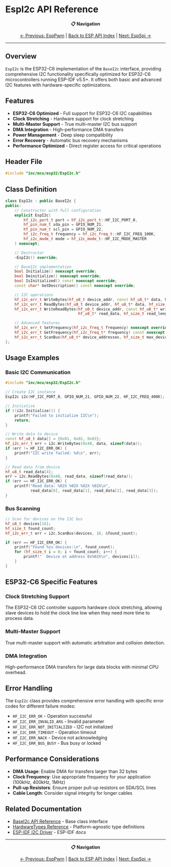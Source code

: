 # EspI2c API Reference

<div align="center">

**📋 Navigation**

[← Previous: EspPwm](EspPwm.md) | [Back to ESP API Index](README.md) | [Next: EspSpi →](EspSpi.md)

</div>

---

## Overview

`EspI2c` is the ESP32-C6 implementation of the `BaseI2c` interface,
providing comprehensive I2C functionality specifically optimized for ESP32-C6 microcontrollers
running ESP-IDF v5.5+.
It offers both basic and advanced I2C features with hardware-specific optimizations.

## Features

- **ESP32-C6 Optimized** - Full support for ESP32-C6 I2C capabilities
- **Clock Stretching** - Hardware support for clock stretching
- **Multi-Master Support** - True multi-master I2C bus support
- **DMA Integration** - High-performance DMA transfers
- **Power Management** - Deep sleep compatibility
- **Error Recovery** - Automatic bus recovery mechanisms
- **Performance Optimized** - Direct register access for critical operations

## Header File

```cpp
#include "inc/mcu/esp32/EspI2c.h"
```

## Class Definition

```cpp
class EspI2c : public BaseI2c {
public:
    // Constructor with full configuration
    explicit EspI2c(
        hf_i2c_port_t port = hf_i2c_port_t::HF_I2C_PORT_0,
        hf_pin_num_t sda_pin = GPIO_NUM_21,
        hf_pin_num_t scl_pin = GPIO_NUM_22,
        hf_i2c_freq_t frequency = hf_i2c_freq_t::HF_I2C_FREQ_100K,
        hf_i2c_mode_t mode = hf_i2c_mode_t::HF_I2C_MODE_MASTER
    ) noexcept;

    // Destructor
    ~EspI2c() override;

    // BaseI2c implementation
    bool Initialize() noexcept override;
    bool Deinitialize() noexcept override;
    bool IsInitialized() const noexcept override;
    const char* GetDescription() const noexcept override;

    // I2C operations
    hf_i2c_err_t WriteBytes(hf_u8_t device_addr, const hf_u8_t* data, hf_size_t length) noexcept override;
    hf_i2c_err_t ReadBytes(hf_u8_t device_addr, hf_u8_t* data, hf_size_t length) noexcept override;
    hf_i2c_err_t WriteReadBytes(hf_u8_t device_addr, const hf_u8_t* write_data, hf_size_t write_length,
                                hf_u8_t* read_data, hf_size_t read_length) noexcept override;

    // Advanced features
    hf_i2c_err_t SetFrequency(hf_i2c_freq_t frequency) noexcept override;
    hf_i2c_err_t GetFrequency(hf_i2c_freq_t* frequency) const noexcept override;
    hf_i2c_err_t ScanBus(hf_u8_t* device_addresses, hf_size_t max_devices, hf_size_t* found_count) noexcept override;
};
```

## Usage Examples

### Basic I2C Communication

```cpp
#include "inc/mcu/esp32/EspI2c.h"

// Create I2C instance
EspI2c i2c(HF_I2C_PORT_0, GPIO_NUM_21, GPIO_NUM_22, HF_I2C_FREQ_400K);

// Initialize
if (!i2c.Initialize()) {
    printf("Failed to initialize I2C\n");
    return;
}

// Write data to device
const hf_u8_t data[] = {0x01, 0x02, 0x03};
hf_i2c_err_t err = i2c.WriteBytes(0x48, data, sizeof(data));
if (err != HF_I2C_ERR_OK) {
    printf("I2C write failed: %d\n", err);
}

// Read data from device
hf_u8_t read_data[4];
err = i2c.ReadBytes(0x48, read_data, sizeof(read_data));
if (err == HF_I2C_ERR_OK) {
    printf("Read data: %02X %02X %02X %02X\n", 
           read_data[0], read_data[1], read_data[2], read_data[3]);
}
```

### Bus Scanning

```cpp
// Scan for devices on the I2C bus
hf_u8_t devices[16];
hf_size_t found_count;
hf_i2c_err_t err = i2c.ScanBus(devices, 16, &found_count);

if (err == HF_I2C_ERR_OK) {
    printf("Found %zu devices:\n", found_count);
    for (hf_size_t i = 0; i < found_count; i++) {
        printf("  Device at address 0x%02X\n", devices[i]);
    }
}
```

## ESP32-C6 Specific Features

### Clock Stretching Support

The ESP32-C6 I2C controller supports hardware clock stretching, allowing slave devices to hold the
clock line low when they need more time to process data.

### Multi-Master Support

True multi-master support with automatic arbitration and collision detection.

### DMA Integration

High-performance DMA transfers for large data blocks with minimal CPU overhead.

## Error Handling

The `EspI2c` class provides comprehensive error handling with specific error codes for different
failure modes:

- `HF_I2C_ERR_OK` - Operation successful
- `HF_I2C_ERR_INVALID_ARG` - Invalid parameter
- `HF_I2C_ERR_NOT_INITIALIZED` - I2C not initialized
- `HF_I2C_ERR_TIMEOUT` - Operation timeout
- `HF_I2C_ERR_NACK` - Device not acknowledging
- `HF_I2C_ERR_BUS_BUSY` - Bus busy or locked

## Performance Considerations

- **DMA Usage**: Enable DMA for transfers larger than 32 bytes
- **Clock Frequency**: Use appropriate frequency for your application (100kHz, 400kHz, 1MHz)
- **Pull-up Resistors**: Ensure proper pull-up resistors on SDA/SCL lines
- **Cable Length**: Consider signal integrity for longer cables

## Related Documentation

- [BaseI2c API Reference](../api/BaseI2c.md) - Base class interface
- [HardwareTypes Reference](../api/HardwareTypes.md) - Platform-agnostic type definitions
- [ESP-IDF I2C Driver](https://docs.espressif.com/projects/esp-idf/en/latest/esp32c6/api-reference/peripherals/i2c.html) - ESP-IDF docs

---

<div align="center">

**📋 Navigation**

[← Previous: EspPwm](EspPwm.md) | [Back to ESP API Index](README.md) | [Next: EspSpi →](EspSpi.md)

</div>
